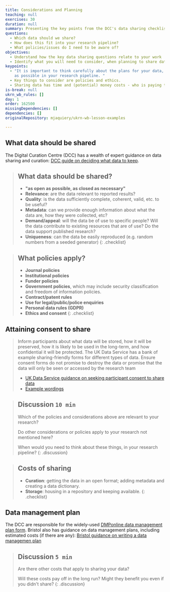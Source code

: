 ```yaml
---
title: Considerations and Planning
teaching: null
exercises: 30
duration: null
summary: Presenting the key points from the DCC's data sharing checklist.
questions:
  - Which data should we share?
  - How does this fit into your research pipeline?
  - What policies/issues do I need to be aware of?
objectives:
  - Understand how the key data sharing questions relate to your work
  - Identify what you will need to consider, when planning to share data
keypoints:
  - "It is important to think carefully about the plans for your data, as early
    as possible in your research pipeline. "
  - Key things to consider are policies and ethics.
  - Sharing data has time and (potential) money costs - who is paying then?
is-break: null
ukrn_wb_rules: []
day: 1
order: 162500
missingDependencies: []
dependencies: []
originalRepository: mjaquiery/ukrn-wb-lesson-examples

---
```

## What data should be shared

The Digital Curation Centre (DCC) has a wealth of expert guidance on data sharing and curation: [DCC guide on deciding what data to keep](https://www.dcc.ac.uk/guidance/how-guides/five-steps-decide-what-data-keep). 

> ## What data should be shared?
> * **"as open as possible, as closed as necessary"**
> * **Relevance**: are the data relevant to reported results?
> * **Quality**: is the data sufficiently complete, coherent, valid, etc. to be useful?
> * **Metadata**: can we provide enough information about what the data are, how they were collected, etc?
> * **Demand/appeal**: will the data be of use to specific people? Will the data contribute to existing resources that are of use? Do the data support published research?
> * **Uniqueness**: can the data be easily reproduced (e.g. random numbers from a seeded generator)
{: .checklist}

> ## What policies apply?
> * **Journal policies**
> * **Institutional policies**
> * **Funder policies**
> * **Government policies**, which may include security classification and freedom of information policies.
> * **Contract/patent rules**
> * **Use for legal/public/police enquiries**
> * **Personal data rules (GDPR)**
> * **Ethics and consent**
{: .checklist}

## Attaining consent to share
>
>Inform participants about what data will be stored, how it will be preserved, how it is likely to be used in the long-term, and how confidential it will be protected. The UK Data Service has a bank of example sharing-friendly forms for different types of data. Ensure consent forms do not promise to destroy the data or promise that the data will only be seen or accessed by the research team
> * [UK Data Service guidance on seeking participant consent to share data](https://www.ukdataservice.ac.uk/manage-data/legal-ethical/consent-data-sharing.aspx)
> * [Example wordings](https://www.ukdataservice.ac.uk/manage-data/legal-ethical/consent-data-sharing/consent-forms.aspx)

> ## Discussion `10 min`
> Which of the policies and considerations above are relevant to your research?
> 
> Do other considerations or policies apply to your research not mentioned here?
> 
> When would you need to think about these things, in your research pipeline?
{: .discussion}

> ## Costs of sharing
> * **Curation**: getting the data in an open format; adding metadata and creating a data dictionary.
> * **Storage**: housing in a repository and keeping available.
{: .checklist}

## Data management plan

The DCC are responsible for the widely-used [DMPonline data management plan form](https://dmponline.dcc.ac.uk/).
Bristol also has guidance on data management plans, including estimated costs (if there are any): [Bristol guidance on writing a data managemen plan](https://www.bristol.ac.uk/staff/researchers/data/writing-a-data-management-plan/)

> ## Discussion `5 min`
> 
> Are there other costs that apply to sharing your data?
>
> Will these costs pay off in the long run? Might they benefit you even if you didn't share? 
{: .discussion}

